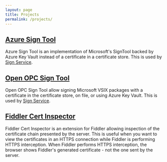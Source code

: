 ```yaml
---
layout: page
title: Projects
permalink: /projects/
---
```


## [Azure Sign Tool][1]
Azure Sign Tool is an implementation of Microsoft's SignTool backed by Azure
Key Vault instead of a certificate in a certificate store. This is used by
[Sign Service][2].

## [Open OPC Sign Tool][3]
Open OPC Sign Tool allow signing Microsoft VSIX packages with a certificate
in the certificate store, on file, or using Azure Key Vault. This is used by
[Sign Service][2].

## [Fiddler Cert Inspector][4]
Fiddler Cert Inspector is an extension for Fiddler allowing inspection of the
certificate chain presented by the server. This is useful when you want to view
the certificates in an HTTPS connection while Fiddler is performing HTTPS
interception. When Fiddler performs HTTPS interception, the browser shows
Fiddler's generated certificate - not the one sent by the server.

[1]: https://github.com/vcsjones/AzureSignTool
[2]: https://github.com/dotnet/SignService
[3]: https://github.com/vcsjones/OpenOpcSignTool
[4]: https://github.com/vcsjones/FiddlerCert